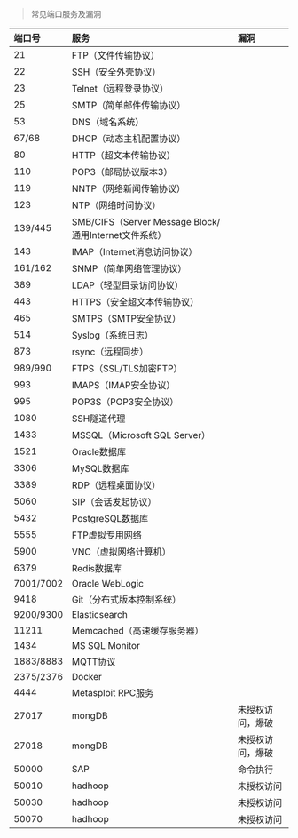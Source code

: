 > 常见端口服务及漏洞

| 端口号    | 服务                                                  | 漏洞             |
| :-------- | :---------------------------------------------------- | :--------------- |
| 21        | FTP（文件传输协议）                                   |                  |
| 22        | SSH（安全外壳协议）                                   |                  |
| 23        | Telnet（远程登录协议）                                |                  |
| 25        | SMTP（简单邮件传输协议）                              |                  |
| 53        | DNS（域名系统）                                       |                  |
| 67/68     | DHCP（动态主机配置协议）                              |                  |
| 80        | HTTP（超文本传输协议）                                |                  |
| 110       | POP3（邮局协议版本3）                                 |                  |
| 119       | NNTP（网络新闻传输协议）                              |                  |
| 123       | NTP（网络时间协议）                                   |                  |
| 139/445   | SMB/CIFS（Server Message Block/通用Internet文件系统） |                  |
| 143       | IMAP（Internet消息访问协议）                          |                  |
| 161/162   | SNMP（简单网络管理协议）                              |                  |
| 389       | LDAP（轻型目录访问协议）                              |                  |
| 443       | HTTPS（安全超文本传输协议）                           |                  |
| 465       | SMTPS（SMTP安全协议）                                 |                  |
| 514       | Syslog（系统日志）                                    |                  |
| 873       | rsync（远程同步）                                     |                  |
| 989/990   | FTPS（SSL/TLS加密FTP）                                |                  |
| 993       | IMAPS（IMAP安全协议）                                 |                  |
| 995       | POP3S（POP3安全协议）                                 |                  |
| 1080      | SSH隧道代理                                           |                  |
| 1433      | MSSQL（Microsoft SQL Server）                         |                  |
| 1521      | Oracle数据库                                          |                  |
| 3306      | MySQL数据库                                           |                  |
| 3389      | RDP（远程桌面协议）                                   |                  |
| 5060      | SIP（会话发起协议）                                   |                  |
| 5432      | PostgreSQL数据库                                      |                  |
| 5555      | FTP虚拟专用网络                                       |                  |
| 5900      | VNC（虚拟网络计算机）                                 |                  |
| 6379      | Redis数据库                                           |                  |
| 7001/7002 | Oracle WebLogic                                       |                  |
| 9418      | Git（分布式版本控制系统）                             |                  |
| 9200/9300 | Elasticsearch                                         |                  |
| 11211     | Memcached（高速缓存服务器）                           |                  |
| 1434      | MS SQL Monitor                                        |                  |
| 1883/8883 | MQTT协议                                              |                  |
| 2375/2376 | Docker                                                |                  |
| 4444      | Metasploit RPC服务                                    |                  |
| 27017     | mongDB                                                | 未授权访问，爆破 |
| 27018     | mongDB                                                | 未授权访问，爆破 |
| 50000     | SAP                                                   | 命令执行         |
| 50010     | hadhoop                                               | 未授权访问       |
| 50030     | hadhoop                                               | 未授权访问       |
| 50070     | hadhoop                                               | 未授权访问       |
